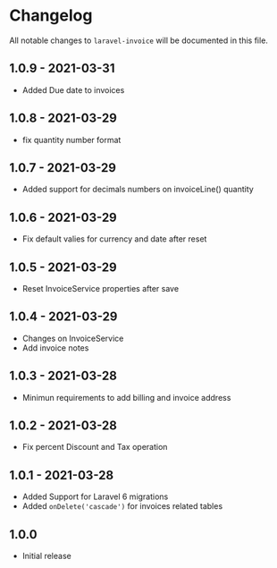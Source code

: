 # Changelog

All notable changes to `laravel-invoice` will be documented in this file.

##  1.0.9 - 2021-03-31
- Added Due date to invoices

##  1.0.8 - 2021-03-29
- fix quantity number format

##  1.0.7 - 2021-03-29
- Added support for decimals numbers on invoiceLine() quantity

##  1.0.6 - 2021-03-29
- Fix default valies for currency and date after reset

##  1.0.5 - 2021-03-29
- Reset InvoiceService properties after save

##  1.0.4 - 2021-03-29
- Changes on InvoiceService
- Add invoice notes

##  1.0.3 - 2021-03-28
- Minimun requirements to add billing and invoice address

##  1.0.2 - 2021-03-28
- Fix percent Discount and Tax operation

##  1.0.1 - 2021-03-28
- Added Support for Laravel 6 migrations
- Added `onDelete('cascade')` for invoices related tables

##  1.0.0
- Initial release
